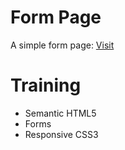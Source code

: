 # Form Page

A simple form page: [Visit](https://andresclm.github.io/form-page/index.html) 

# Training

- Semantic HTML5
- Forms
- Responsive CSS3

